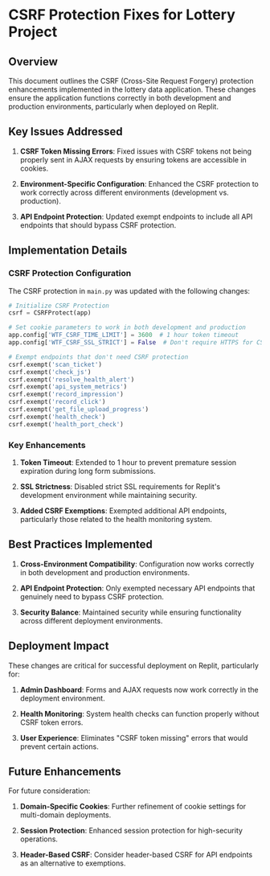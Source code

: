 # CSRF Protection Fixes for Lottery Project

## Overview
This document outlines the CSRF (Cross-Site Request Forgery) protection enhancements implemented in the lottery data application. These changes ensure the application functions correctly in both development and production environments, particularly when deployed on Replit.

## Key Issues Addressed

1. **CSRF Token Missing Errors**: Fixed issues with CSRF tokens not being properly sent in AJAX requests by ensuring tokens are accessible in cookies.

2. **Environment-Specific Configuration**: Enhanced the CSRF protection to work correctly across different environments (development vs. production).

3. **API Endpoint Protection**: Updated exempt endpoints to include all API endpoints that should bypass CSRF protection.

## Implementation Details

### CSRF Protection Configuration

The CSRF protection in `main.py` was updated with the following changes:

```python
# Initialize CSRF Protection
csrf = CSRFProtect(app)

# Set cookie parameters to work in both development and production
app.config['WTF_CSRF_TIME_LIMIT'] = 3600  # 1 hour token timeout
app.config['WTF_CSRF_SSL_STRICT'] = False  # Don't require HTTPS for CSRF

# Exempt endpoints that don't need CSRF protection
csrf.exempt('scan_ticket')
csrf.exempt('check_js')
csrf.exempt('resolve_health_alert')
csrf.exempt('api_system_metrics')
csrf.exempt('record_impression')
csrf.exempt('record_click')
csrf.exempt('get_file_upload_progress')
csrf.exempt('health_check')
csrf.exempt('health_port_check')
```

### Key Enhancements

1. **Token Timeout**: Extended to 1 hour to prevent premature session expiration during long form submissions.
   
2. **SSL Strictness**: Disabled strict SSL requirements for Replit's development environment while maintaining security.

3. **Added CSRF Exemptions**: Exempted additional API endpoints, particularly those related to the health monitoring system.

## Best Practices Implemented

1. **Cross-Environment Compatibility**: Configuration now works correctly in both development and production environments.

2. **API Endpoint Protection**: Only exempted necessary API endpoints that genuinely need to bypass CSRF protection.

3. **Security Balance**: Maintained security while ensuring functionality across different deployment environments.

## Deployment Impact

These changes are critical for successful deployment on Replit, particularly for:

1. **Admin Dashboard**: Forms and AJAX requests now work correctly in the deployment environment.

2. **Health Monitoring**: System health checks can function properly without CSRF token errors.

3. **User Experience**: Eliminates "CSRF token missing" errors that would prevent certain actions.

## Future Enhancements

For future consideration:

1. **Domain-Specific Cookies**: Further refinement of cookie settings for multi-domain deployments.

2. **Session Protection**: Enhanced session protection for high-security operations.

3. **Header-Based CSRF**: Consider header-based CSRF for API endpoints as an alternative to exemptions.
